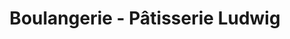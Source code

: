 ---
title: "Boulangerie - Pâtisserie Ludwig"
url: /obenheim/boulangerie-patisserie-ludwig/
shop: boulangerie
---